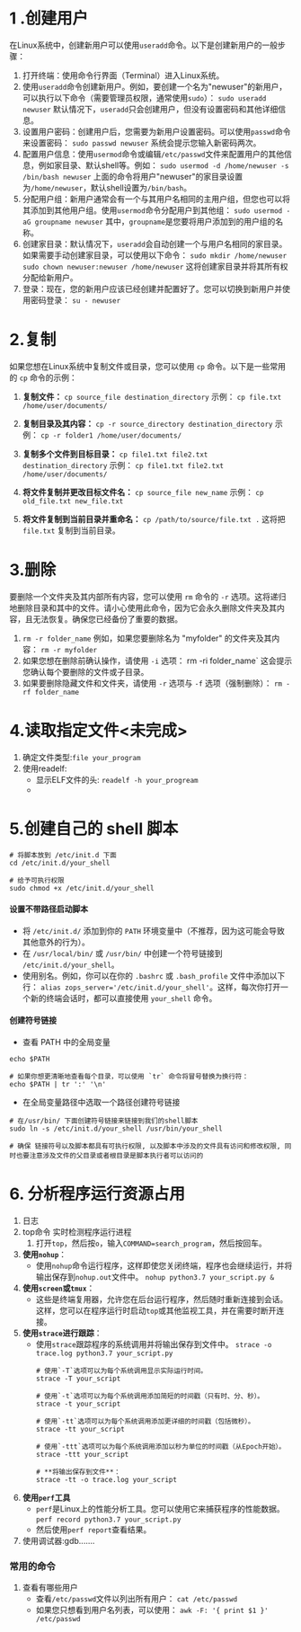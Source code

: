 # 1 .创建用户
在Linux系统中，创建新用户可以使用`useradd`命令。以下是创建新用户的一般步骤：

1. 打开终端：使用命令行界面（Terminal）进入Linux系统。
2. 使用`useradd`命令创建新用户。例如，要创建一个名为"newuser"的新用户，可以执行以下命令（需要管理员权限，通常使用`sudo`）：
    `sudo useradd newuser`
    默认情况下，`useradd`只会创建用户，但没有设置密码和其他详细信息。
3. 设置用户密码：创建用户后，您需要为新用户设置密码。可以使用`passwd`命令来设置密码：
    `sudo passwd newuser`
    系统会提示您输入新密码两次。
4. 配置用户信息：使用`usermod`命令或编辑`/etc/passwd`文件来配置用户的其他信息，例如家目录、默认shell等。例如：
    `sudo usermod -d /home/newuser -s /bin/bash newuser`
    上面的命令将用户"newuser"的家目录设置为`/home/newuser`，默认shell设置为`/bin/bash`。
5. 分配用户组：新用户通常会有一个与其用户名相同的主用户组，但您也可以将其添加到其他用户组。使用`usermod`命令分配用户到其他组：
    `sudo usermod -aG groupname newuser`
    其中，`groupname`是您要将用户添加到的用户组的名称。
6. 创建家目录：默认情况下，`useradd`会自动创建一个与用户名相同的家目录。如果需要手动创建家目录，可以使用以下命令：
    `sudo mkdir /home/newuser sudo chown newuser:newuser /home/newuser`
    这将创建家目录并将其所有权分配给新用户。
7. 登录：现在，您的新用户应该已经创建并配置好了。您可以切换到新用户并使用密码登录：
    `su - newuser`
# 2.复制
如果您想在Linux系统中复制文件或目录，您可以使用 `cp` 命令。以下是一些常用的 `cp` 命令的示例：

1. **复制文件：**
    `cp source_file destination_directory`
    示例：
    `cp file.txt /home/user/documents/`
    
2. **复制目录及其内容：**
    `cp -r source_directory destination_directory`
    示例：
    `cp -r folder1 /home/user/documents/`
    
3. **复制多个文件到目标目录：**
    `cp file1.txt file2.txt destination_directory`
    示例：
    `cp file1.txt file2.txt /home/user/documents/`
    
4. **将文件复制并更改目标文件名：**
    `cp source_file new_name`
    示例：
    `cp old_file.txt new_file.txt`
    
5. **将文件复制到当前目录并重命名：** 
    `cp /path/to/source/file.txt .`
    这将把 `file.txt` 复制到当前目录。
    
# 3.删除
要删除一个文件夹及其内部所有内容，您可以使用 `rm` 命令的 `-r` 选项。这将递归地删除目录和其中的文件。请小心使用此命令，因为它会永久删除文件夹及其内容，且无法恢复。确保您已经备份了重要的数据。

1. `rm -r folder_name`
	例如，如果您要删除名为 "myfolder" 的文件夹及其内容：
	`rm -r myfolder`
2. 如果您想在删除前确认操作，请使用 `-i` 选项：
	rm -ri folder_name`
	这会提示您确认每个要删除的文件或子目录。
3. 如果要删除隐藏文件和文件夹，请使用 `-r` 选项与 `-f` 选项（强制删除）：
	`rm -rf folder_name`
	
# 4.读取指定文件<未完成>
1. 确定文件类型:`file your_program`
2. 使用readelf: 
	- 显示ELF文件的头: `readelf -h your_progream`
	- 
# 5.创建自己的 shell 脚本
```shell
# 将脚本放到 /etc/init.d 下面
cd /etc/init.d/your_shell

# 给予可执行权限
sudo chmod +x /etc/init.d/your_shell
```
#### 设置不带路径启动脚本
- 将 `/etc/init.d/` 添加到你的 `PATH` 环境变量中（不推荐，因为这可能会导致其他意外的行为）。
- 在 `/usr/local/bin/` 或 `/usr/bin/` 中创建一个符号链接到 `/etc/init.d/your_shell`。
- 使用别名。例如，你可以在你的 `.bashrc` 或 `.bash_profile` 文件中添加以下行：
	`alias zops_server='/etc/init.d/your_shell'`。这样，每次你打开一个新的终端会话时，都可以直接使用 `your_shell` 命令。
#### 创建符号链接
- 查看 PATH 中的全局变量
```shell
echo $PATH

# 如果你想更清晰地查看每个目录，可以使用 `tr` 命令将冒号替换为换行符：
echo $PATH | tr ':' '\n'
```
- 在全局变量路径中选取一个路径创建符号链接
```shell
# 在/usr/bin/ 下面创建符号链接来链接到我们的shell脚本
sudo ln -s /etc/init.d/your_shell /usr/bin/your_shell

# 确保 链接符号以及脚本都具有可执行权限, 以及脚本中涉及的文件具有访问和修改权限, 同时也要注意涉及文件的父目录或者根目录是脚本执行者可以访问的
```
# 6. 分析程序运行资源占用
1. 日志
2. top命令 实时检测程序运行进程
	1. 打开`top`，然后按`o`，输入`COMMAND=search_program`，然后按回车。
3. **使用`nohup`**：
	- 使用`nohup`命令运行程序，这样即使您关闭终端，程序也会继续运行，并将输出保存到`nohup.out`文件中。
		`nohup python3.7 your_script.py &`
4. **使用`screen`或`tmux`**：
	- 这些是终端复用器，允许您在后台运行程序，然后随时重新连接到会话。这样，您可以在程序运行时启动`top`或其他监视工具，并在需要时断开连接。
5. **使用`strace`进行跟踪**：
	- 使用`strace`跟踪程序的系统调用并将输出保存到文件中。
	  `strace -o trace.log python3.7 your_script.py`
	  ```shell
	  # 使用`-T`选项可以为每个系统调用显示实际运行时间。
	  strace -T your_script
	  
	  # 使用`-t`选项可以为每个系统调用添加简短的时间戳（只有时、分、秒）。
	  strace -t your_script
	  
	  # 使用`-tt`选项可以为每个系统调用添加更详细的时间戳（包括微秒）。
	  strace -tt your_script
	  
	  # 使用`-ttt`选项可以为每个系统调用添加以秒为单位的时间戳（从Epoch开始）。
	  strace -ttt your_script
	  
	  # **将输出保存到文件**：
	  strace -tt -o trace.log your_script
		```
6. **使用`perf`工具**
	-  `perf`是Linux上的性能分析工具。您可以使用它来捕获程序的性能数据。
	  `perf record python3.7 your_script.py`
	  - 然后使用`perf report`查看结果。
7. 使用调试器:gdb.......
### 常用的命令
1. 查看有哪些用户
	- 查看`/etc/passwd`文件以列出所有用户：
	`cat /etc/passwd`
	-  如果您只想看到用户名列表，可以使用：
	`awk -F: '{ print $1 }' /etc/passwd`